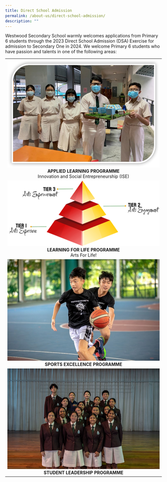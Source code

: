 ```yaml
---
title: Direct School Admission
permalink: /about-us/direct-school-admission/
description: ""
---
```

Westwood Secondary School warmly welcomes applications from Primary 6 students through the 2023 Direct School Admission (DSA) Exercise for admission to Secondary One in 2024.  We welcome Primary 6 students who have passion and talents in one of the following areas:

<table width="100%" class="my-table">
  <tbody>
    <tr>
      <td><img src="/images/ALP2.jpeg" style="width:100%">
				<b></b><center><b>APPLIED LEARNING PROGRAMME</b><br>Innovation and Social Entrepreneurship (ISE)</center></td></tr>
    <tr><td><img src="/images/LLP1.png" style="width:100%">
	<center> <b>LEARNING FOR LIFE PROGRAMME<br> </b>
	Arts For Life!</center></td></tr>
   <tr>
			  <td><img src="/images/dsa%20sep.jpg" style="width:150%">
				<center><b>SPORTS EXCELLENCE PROGRAMME</b></center></td></tr>
						  <tr><td><img src="/images/dsa%20slb.png" style="width:100%">
				<center><b>STUDENT LEADERSHIP PROGRAMME</b></center></td>
</tr></tbody></table>
